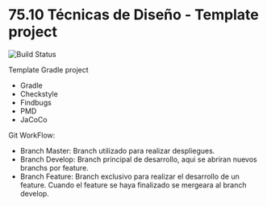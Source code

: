 # 75.10 Técnicas de Diseño - Template project
 ![Build Status](https://travis-ci.org/7510-tecnicas-de-disenio/template.svg?branch=master) 

Template Gradle project

* Gradle
* Checkstyle
* Findbugs
* PMD
* JaCoCo

Git WorkFlow:

* Branch Master: Branch utilizado para realizar despliegues.
* Branch Develop: Branch principal de desarrollo, aqui se abriran nuevos branchs por feature.
* Branch Feature: Branch exclusivo para realizar el desarrollo de un feature. Cuando el feature se haya finalizado se mergeara al branch develop.

